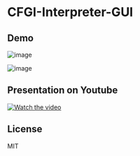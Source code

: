 # CFGI-Interpreter-GUI

## Demo

![image](https://user-images.githubusercontent.com/52568892/100826096-37d0e680-341f-11eb-92aa-b8d6cf691d08.png)

![image](https://user-images.githubusercontent.com/52568892/100826127-4a4b2000-341f-11eb-8cc0-f2ea453bcd37.png)



## Presentation on Youtube
[![Watch the video](https://user-images.githubusercontent.com/52568892/100825965-ef192d80-341e-11eb-973f-34c30d43d3d7.PNG)](https://www.youtube.com/watch?v=u1nfMwuLPKw&feature=youtu.be)

## License
MIT
